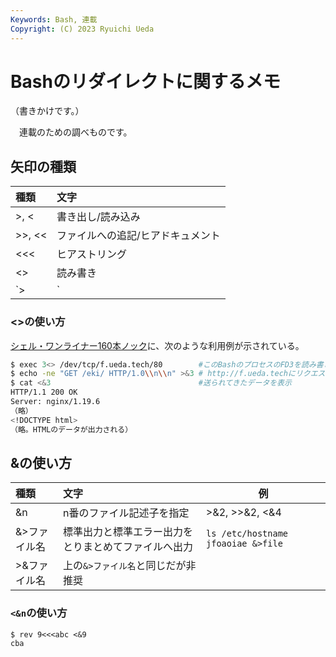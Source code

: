 ```yaml
---
Keywords: Bash, 連載
Copyright: (C) 2023 Ryuichi Ueda
---
```


# Bashのリダイレクトに関するメモ

（書きかけです。）

　連載のための調べものです。

## 矢印の種類

| 種類             | 文字                     |
|:-----------------|:-------------------------|
| >, < | 書き出し/読み込み |
| >>, << | ファイルへの追記/ヒアドキュメント |
| <<< | ヒアストリング |
| <> | 読み書き |
| `>|` | -Cオプションが設定されているときにファイルを上書き |

### <>の使い方

[シェル・ワンライナー160本ノック](https://amzn.to/3P0UxaS)に、次のような利用例が示されている。

```bash
$ exec 3<> /dev/tcp/f.ueda.tech/80        #このBashのプロセスのFD3を読み書きモードで開く
$ echo -ne "GET /eki/ HTTP/1.0\\n\\n" >&3 # http://f.ueda.techにリクエストを送信
$ cat <&3                                 #送られてきたデータを表示
HTTP/1.1 200 OK
Server: nginx/1.19.6
（略）
<!DOCTYPE html>
（略。HTMLのデータが出力される）
```

## &の使い方

| 種類             | 文字                     | 例 |
|:-----------------|:-------------------------|-----|
| &n | n番のファイル記述子を指定 | >&2, >>&2, <&4 |
| &>ファイル名 | 標準出力と標準エラー出力をとりまとめてファイルへ出力 | `ls /etc/hostname jfoaoiae &>file` |
| >&ファイル名 | 上の`&>ファイル名`と同じだが非推奨 | |

### `<&n`の使い方

```
$ rev 9<<<abc <&9
cba
```

